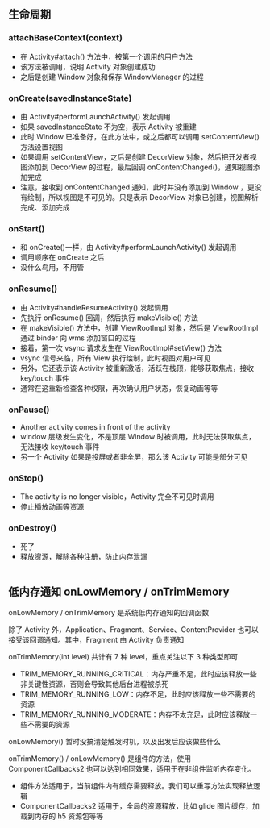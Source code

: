 

## 生命周期

### attachBaseContext(context)

- 在 Activity#attach() 方法中，被第一个调用的用户方法
- 该方法被调用，说明 Activity 对象创建成功
- 之后是创建 Window 对象和保存 WindowManager 的过程

### onCreate(savedInstanceState)

- 由 Activity#performLaunchActivity() 发起调用
- 如果 savedInstanceState 不为空，表示 Activity 被重建
- 此时 Window 已准备好，在此方法中，或之后都可以调用 setContentView() 方法设置视图
- 如果调用 setContentView，之后是创建 DecorView 对象，然后把开发者视图添加到 DecorView 的过程，最后回调 onContentChanged()，通知视图添加完成
- 注意，接收到 onContentChanged 通知，此时并没有添加到 Window ，更没有绘制，所以视图是不可见的。只是表示 DecorView 对象已创建，视图解析完成、添加完成

### onStart()

- 和 onCreate()一样，由 Activity#performLaunchActivity() 发起调用
- 调用顺序在 onCreate 之后
- 没什么鸟用，不用管

### onResume()

- 由 Activity#handleResumeActivity() 发起调用
- 先执行 onResume() 回调，然后执行 makeVisible() 方法
- 在 makeVisible() 方法中，创建 ViewRootImpl 对象，然后是 ViewRootImpl 通过 binder 向 wms 添加窗口的过程
- 接着，第一次 vsync 请求发生在 ViewRootImpl#setView() 方法
- vsync 信号来临，所有 View 执行绘制，此时视图对用户可见
- 另外，它还表示该 Activity 被重新激活，活跃在栈顶，能够获取焦点，接收 key/touch 事件
- 通常在这重新检查各种权限，再次确认用户状态，恢复动画等等

### onPause()

- Another activity comes in front of the activity
- window 层级发生变化，不是顶层 Window 时被调用，此时无法获取焦点，无法接收 key/touch 事件
- 另一个 Activity 如果是投屏或者非全屏，那么该 Activity 可能是部分可见

### onStop()

- The activity is no longer visible，Activity 完全不可见时调用
- 停止播放动画等资源

### onDestroy()

- 死了
- 释放资源，解除各种注册，防止内存泄漏

```

```

## 低内存通知 onLowMemory / onTrimMemory

onLowMemory / onTrimMemory 是系统低内存通知的回调函数

除了 Activity 外，Application、Fragment、Service、ContentProvider 也可以接受该回调通知。其中，Fragment 由 Activity 负责通知

onTrimMemory(int level) 共计有 7 种 level，重点关注以下 3 种类型即可

- TRIM_MEMORY_RUNNING_CRITICAL：内存严重不足，此时应该释放一些非关键性资源，否则会导致其他后台进程被杀死
- TRIM_MEMORY_RUNNING_LOW：内存不足，此时应该释放一些不需要的资源
- TRIM_MEMORY_RUNNING_MODERATE：内存不太充足，此时应该释放一些不需要的资源

onLowMemory() 暂时没搞清楚触发时机，以及出发后应该做些什么

onTrimMemory() / onLowMemory() 是组件的方法，使用 ComponentCallbacks2 也可以达到相同效果，适用于在非组件监听内存变化。

- 组件方法适用于，当前组件内有缓存需要释放。我们可以重写方法实现释放逻辑
- ComponentCallbacks2 适用于，全局的资源释放，比如 glide 图片缓存，加载到内存的 h5 资源包等等